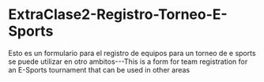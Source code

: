 # ExtraClase2-Registro-Torneo-E-Sports
Esto es un formulario para el registro de equipos para un torneo de e sports se puede utilizar en otro ambitos---This is a form for team registration for an E-Sports tournament that can be used in other areas
